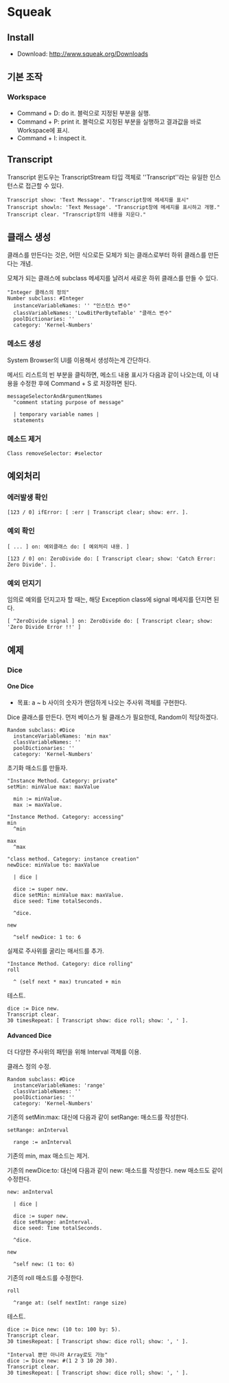 # Squeak

## Install
- Download: http://www.squeak.org/Downloads

## 기본 조작
### Workspace
- Command + D: do it. 블럭으로 지정된 부분을 실행.
- Command + P: print it. 블럭으로 지정된 부분을 실행하고 결과값을 바로 Workspace에 표시.
- Command + I: inspect it.

## Transcript
Transcript 윈도우는 TranscriptStream 타입 객체로 ''Transcript''라는 유일한 인스턴스로 접근할 수 있다.

```smalltalk
Transcript show: 'Text Message'. "Transcript창에 메세지를 표시"
Transcript showln: 'Text Message'. "Transcript창에 메세지를 표시하고 개행."
Transcript clear. "Transcript창의 내용을 지운다."
```

## 클래스 생성
클래스를 만든다는 것은, 어떤 식으로든 모체가 되는 클래스로부터 하위 클래스를 만든다는 개념.

모체가 되는 클래스에 subclass 메세지를 날려서 새로운 하위 클래스를 만들 수 있다.

```smalltalk
"Integer 클래스의 정의"
Number subclass: #Integer
  instanceVariableNames: '' "인스턴스 변수"
  classVariableNames: 'LowBitPerByteTable' "클래스 변수"
  poolDictionaries: ''
  category: 'Kernel-Numbers'
```

### 메소드 생성
System Browser의 UI를 이용해서 생성하는게 간단하다.

메서드 리스트의 빈 부분을 클릭하면, 메소드 내용 표시가 다음과 같이 나오는데, 이 내용을 수정한 후에 Command + S 로 저장하면 된다.
```smalltalk
messageSelectorAndArgumentNames
  "comment stating purpose of message"

  | temporary variable names |
  statements
```

### 메소드 제거

```smalltalk
Class removeSelector: #selector
```

## 예외처리

### 에러발생 확인

```smalltalk
[123 / 0] ifError: [ :err | Transcript clear; show: err. ].
```

### 예외 확인

```smalltalk
[ ... ] on: 예외클래스 do: [ 예외처리 내용. ]

[123 / 0] on: ZeroDivide do: [ Transcript clear; show: 'Catch Error: Zero Divide'. ].
```

### 예외 던지기
임의로 예외를 던지고자 할 때는, 해당 Exception class에 signal 메세지를 던지면 된다.
```smalltalk
[ ^ZeroDivide signal ] on: ZeroDivide do: [ Transcript clear; show: 'Zero Divide Error !!' ]
```


## 예제

### Dice
#### One Dice

- 목표: a ~ b 사이의 숫자가 랜덤하게 나오는 주사위 객체를 구현한다.

Dice 클래스를 만든다. 먼저 베이스가 될 클래스가 필요한데, Random이 적당하겠다.
```smalltalk
Random subclass: #Dice
  instanceVariableNames: 'min max'
  classVariableNames: ''
  poolDictionaries: ''
  category: 'Kernel-Numbers'
```

초기화 매소드를 만들자.
```smalltalk
"Instance Method. Category: private"
setMin: minValue max: maxValue

  min := minValue.
  max := maxValue.

"Instance Method. Category: accessing"
min
  ^min

max
  ^max
```

```smalltalk
"class method. Category: instance creation"
newDice: minValue to: maxValue

  | dice |

  dice := super new.
  dice setMin: minValue max: maxValue.
  dice seed: Time totalSeconds.

  ^dice.

new

  ^self newDice: 1 to: 6
```

실제로 주사위를 굴리는 매서드를 추가.
```smalltalk
"Instance Method. Category: dice rolling"
roll

  ^ (self next * max) truncated + min
```

테스트.
```smalltalk
dice := Dice new.
Transcript clear.
30 timesRepeat: [ Transcript show: dice roll; show: ', ' ].
```

#### Advanced Dice
더 다양한 주사위의 패턴을 위해 Interval 객체를 이용.

클래스 정의 수정.
```smalltalk
Random subclass: #Dice
  instanceVariableNames: 'range'
  classVariableNames: ''
  poolDictionaries: ''
  category: 'Kernel-Numbers'
```

기존의 setMin:max: 대신에 다음과 같이 setRange: 매소드를 작성한다.
```smalltalk
setRange: anInterval

  range := anInterval
```

기존의 min, max 매소드는 제거.

기존의 newDice:to: 대신에 다음과 같이 new: 매소드를 작성한다. new 매소드도 같이 수정한다.
```smalltalk
new: anInterval

  | dice |

  dice := super new.
  dice setRange: anInterval.
  dice seed: Time totalSeconds.
  
  ^dice.

new

  ^self new: (1 to: 6)
```

기존의 roll 매소드를 수정한다.
```smalltalk
roll

  ^range at: (self nextInt: range size)
```

테스트.
```smalltalk
dice := Dice new: (10 to: 100 by: 5).
Transcript clear.
30 timesRepeat: [ Transcript show: dice roll; show: ', ' ].

"Interval 뿐만 아니라 Array로도 가능"
dice := Dice new: #(1 2 3 10 20 30).
Transcript clear.
30 timesRepeat: [ Transcript show: dice roll; show: ', ' ].
```
